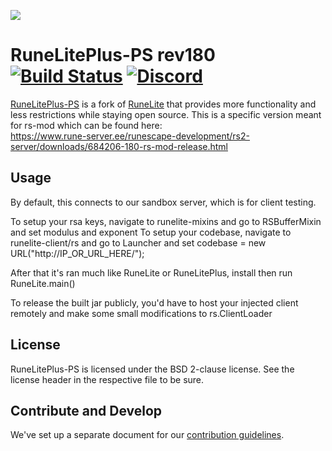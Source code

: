 ![](https://i.imgur.com/OVRdQBz.png)



# RuneLitePlus-PS rev180 [![Build Status](https://travis-ci.org/zeruth/runeliteplus-ps.svg?branch=master)](https://travis-ci.org/zeruth/runeliteplus-ps) [![Discord](https://img.shields.io/discord/373382904769675265.svg)](https://discord.gg/HN5gf3m)

[RuneLitePlus-PS](https://runelitepl.us)  is a fork of [RuneLite](https://github.com/runelite/runelite) that provides more functionality and less restrictions while staying open source. This is a specific version meant for rs-mod which can be found here:  
https://www.rune-server.ee/runescape-development/rs2-server/downloads/684206-180-rs-mod-release.html

## Usage

By default, this connects to our sandbox server, which is for client testing.

To setup your rsa keys, navigate to runelite-mixins and go to RSBufferMixin and set modulus and exponent
To setup your codebase, navigate to runelite-client/rs and go to Launcher and set codebase = new URL("http://IP_OR_URL_HERE/");

After that it's ran much like RuneLite or RuneLitePlus, install then run RuneLite.main()
  
To release the built jar publicly, you'd have to host your injected client remotely and make some small modifications to rs.ClientLoader

## License

RuneLitePlus-PS is licensed under the BSD 2-clause license. See the license header in the respective file to be sure.

## Contribute and Develop

We've set up a separate document for our [contribution guidelines](https://github.com/runelite-extended/runelite/blob/master/.github/CONTRIBUTING.md).
